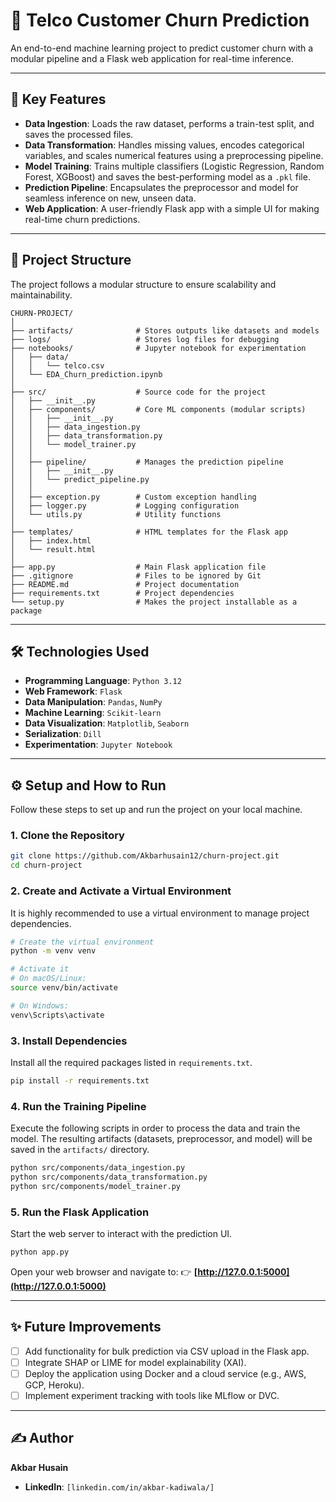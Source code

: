# 📌 Telco Customer Churn Prediction

An end-to-end machine learning project to predict customer churn with a modular pipeline and a Flask web application for real-time inference.

-----

## 🚀 Key Features

  - **Data Ingestion**: Loads the raw dataset, performs a train-test split, and saves the processed files.
  - **Data Transformation**: Handles missing values, encodes categorical variables, and scales numerical features using a preprocessing pipeline.
  - **Model Training**: Trains multiple classifiers (Logistic Regression, Random Forest, XGBoost) and saves the best-performing model as a `.pkl` file.
  - **Prediction Pipeline**: Encapsulates the preprocessor and model for seamless inference on new, unseen data.
  - **Web Application**: A user-friendly Flask app with a simple UI for making real-time churn predictions.

-----

## 📂 Project Structure

The project follows a modular structure to ensure scalability and maintainability.

```
CHURN-PROJECT/
│
├── artifacts/              # Stores outputs like datasets and models
├── logs/                   # Stores log files for debugging
├── notebooks/              # Jupyter notebook for experimentation
│   ├── data/
│   │   └── telco.csv
│   └── EDA_Churn_prediction.ipynb
│
├── src/                    # Source code for the project
│   ├── __init__.py
│   ├── components/         # Core ML components (modular scripts)
│   │   ├── __init__.py
│   │   ├── data_ingestion.py
│   │   ├── data_transformation.py
│   │   └── model_trainer.py
│   │
│   ├── pipeline/           # Manages the prediction pipeline
│   │   ├── __init__.py
│   │   └── predict_pipeline.py
│   │
│   ├── exception.py        # Custom exception handling
│   ├── logger.py           # Logging configuration
│   └── utils.py            # Utility functions
│
├── templates/              # HTML templates for the Flask app
│   ├── index.html
│   └── result.html
│
├── app.py                  # Main Flask application file
├── .gitignore              # Files to be ignored by Git
├── README.md               # Project documentation
├── requirements.txt        # Project dependencies
└── setup.py                # Makes the project installable as a package
```

-----

## 🛠️ Technologies Used

  - **Programming Language**: `Python 3.12`
  - **Web Framework**: `Flask`
  - **Data Manipulation**: `Pandas`, `NumPy`
  - **Machine Learning**: `Scikit-learn`
  - **Data Visualization**: `Matplotlib`, `Seaborn`
  - **Serialization**: `Dill`
  - **Experimentation**: `Jupyter Notebook`

-----

## ⚙️ Setup and How to Run

Follow these steps to set up and run the project on your local machine.

### 1\. Clone the Repository

```bash
git clone https://github.com/Akbarhusain12/churn-project.git
cd churn-project
```

### 2\. Create and Activate a Virtual Environment

It is highly recommended to use a virtual environment to manage project dependencies.

```bash
# Create the virtual environment
python -m venv venv

# Activate it
# On macOS/Linux:
source venv/bin/activate

# On Windows:
venv\Scripts\activate
```

### 3\. Install Dependencies

Install all the required packages listed in `requirements.txt`.

```bash
pip install -r requirements.txt
```

### 4\. Run the Training Pipeline

Execute the following scripts in order to process the data and train the model. The resulting artifacts (datasets, preprocessor, and model) will be saved in the `artifacts/` directory.

```bash
python src/components/data_ingestion.py
python src/components/data_transformation.py
python src/components/model_trainer.py
```

### 5\. Run the Flask Application

Start the web server to interact with the prediction UI.

```bash
python app.py
```

Open your web browser and navigate to: 👉 **[http://127.0.0.1:5000](http://127.0.0.1:5000)**

-----

## ✨ Future Improvements

  - [ ] Add functionality for bulk prediction via CSV upload in the Flask app.
  - [ ] Integrate SHAP or LIME for model explainability (XAI).
  - [ ] Deploy the application using Docker and a cloud service (e.g., AWS, GCP, Heroku).
  - [ ] Implement experiment tracking with tools like MLflow or DVC.

-----

## ✍️ Author

**Akbar Husain**

  
  - **LinkedIn**: `[linkedin.com/in/akbar-kadiwala/]`
  
